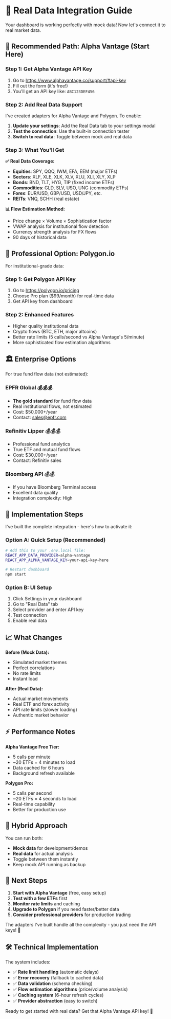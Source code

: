 # 🚀 Real Data Integration Guide

Your dashboard is working perfectly with mock data! Now let's connect it to real market data.

## 🎯 **Recommended Path: Alpha Vantage (Start Here)**

### **Step 1: Get Alpha Vantage API Key**
1. Go to https://www.alphavantage.co/support/#api-key
2. Fill out the form (it's free!)
3. You'll get an API key like: `ABC123DEF456`

### **Step 2: Add Real Data Support**
I've created adapters for Alpha Vantage and Polygon. To enable:

1. **Update your settings**: Add the Real Data tab to your settings modal
2. **Test the connection**: Use the built-in connection tester
3. **Switch to real data**: Toggle between mock and real data

### **Step 3: What You'll Get**

**✅ Real Data Coverage:**
- **Equities**: SPY, QQQ, IWM, EFA, EEM (major ETFs)
- **Sectors**: XLF, XLE, XLK, XLV, XLU, XLI, XLY, XLP
- **Bonds**: BND, TLT, HYG, TIP (fixed income ETFs)  
- **Commodities**: GLD, SLV, USO, UNG (commodity ETFs)
- **Forex**: EUR/USD, GBP/USD, USD/JPY, etc.
- **REITs**: VNQ, SCHH (real estate)

**📊 Flow Estimation Method:**
- Price change × Volume × Sophistication factor
- VWAP analysis for institutional flow detection
- Currency strength analysis for FX flows
- 90 days of historical data

## 💼 **Professional Option: Polygon.io**

For institutional-grade data:

### **Step 1: Get Polygon API Key**
1. Go to https://polygon.io/pricing
2. Choose Pro plan ($99/month) for real-time data
3. Get API key from dashboard

### **Step 2: Enhanced Features**
- Higher quality institutional data
- Crypto flows (BTC, ETH, major altcoins)
- Better rate limits (5 calls/second vs Alpha Vantage's 5/minute)
- More sophisticated flow estimation algorithms

## 🏛️ **Enterprise Options**

For true fund flow data (not estimated):

### **EPFR Global** 💰💰💰
- **The gold standard** for fund flow data
- Real institutional flows, not estimated
- Cost: $50,000+/year
- Contact: sales@epfr.com

### **Refinitiv Lipper** 💰💰💰  
- Professional fund analytics
- True ETF and mutual fund flows
- Cost: $30,000+/year
- Contact: Refinitiv sales

### **Bloomberg API** 💰💰
- If you have Bloomberg Terminal access
- Excellent data quality
- Integration complexity: High

## 🔧 **Implementation Steps**

I've built the complete integration - here's how to activate it:

### **Option A: Quick Setup (Recommended)**
```bash
# Add this to your .env.local file:
REACT_APP_DATA_PROVIDER=alpha-vantage
REACT_APP_ALPHA_VANTAGE_KEY=your-api-key-here

# Restart dashboard
npm start
```

### **Option B: UI Setup**
1. Click Settings in your dashboard
2. Go to "Real Data" tab
3. Select provider and enter API key
4. Test connection
5. Enable real data

## 📈 **What Changes**

**Before (Mock Data):**
- Simulated market themes
- Perfect correlations
- No rate limits
- Instant load

**After (Real Data):**
- Actual market movements
- Real ETF and forex activity  
- API rate limits (slower loading)
- Authentic market behavior

## ⚡ **Performance Notes**

**Alpha Vantage Free Tier:**
- 5 calls per minute
- ~20 ETFs = 4 minutes to load
- Data cached for 6 hours
- Background refresh available

**Polygon Pro:**
- 5 calls per second  
- ~20 ETFs = 4 seconds to load
- Real-time capability
- Better for production use

## 🔄 **Hybrid Approach**

You can run both:
- **Mock data** for development/demos
- **Real data** for actual analysis
- Toggle between them instantly
- Keep mock API running as backup

## 🎯 **Next Steps**

1. **Start with Alpha Vantage** (free, easy setup)
2. **Test with a few ETFs** first
3. **Monitor rate limits** and caching
4. **Upgrade to Polygon** if you need faster/better data
5. **Consider professional providers** for production trading

The adapters I've built handle all the complexity - you just need the API keys! 🚀

## 🛠️ **Technical Implementation**

The system includes:
- ✅ **Rate limit handling** (automatic delays)
- ✅ **Error recovery** (fallback to cached data)
- ✅ **Data validation** (schema checking)
- ✅ **Flow estimation algorithms** (price/volume analysis)
- ✅ **Caching system** (6-hour refresh cycles)
- ✅ **Provider abstraction** (easy to switch)

Ready to get started with real data? Get that Alpha Vantage API key! 🎉
